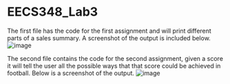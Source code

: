 # EECS348_Lab3
The first file has the code for the first assignment and will print different parts of a sales summary. A screenshot of the output is included below.
![image](https://user-images.githubusercontent.com/123650598/217956157-9c1adea9-ddc1-43b2-b367-64c5344f6998.png)

The second file contains the code for the second assignment, given a score it will tell the user all the possible ways that that score could be achieved in football. Below is a screenshot of the output.
![image](https://user-images.githubusercontent.com/123650598/217960653-43b19b77-0537-48f7-9c7b-ad1999c2b65e.png)

